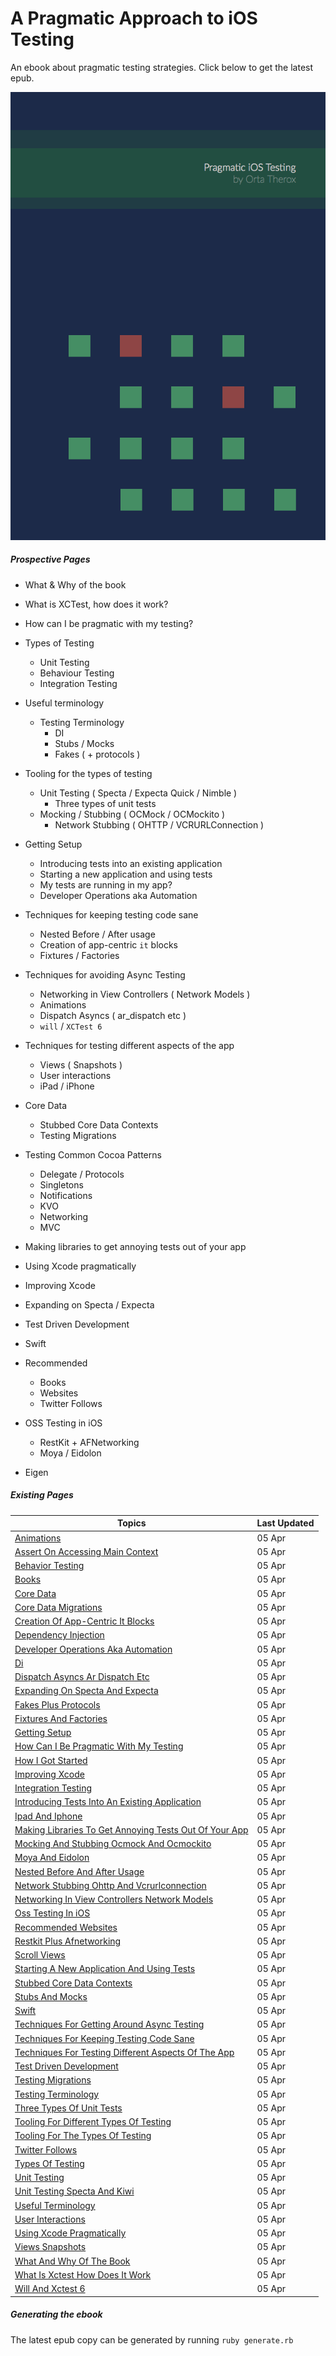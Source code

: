A Pragmatic Approach to iOS Testing
===============

An ebook about pragmatic testing strategies. Click below to get the latest epub.

[ ![Image](assets/Cover.png "Pragmatic iOS Testing") ](https://github.com/orta/pragmatic-testing/blob/master/pragmatic_testing.epub?raw=true "Download epub")

##### Prospective Pages

* What & Why of the book
* What is XCTest, how does it work?
* How can I be pragmatic with my testing?

* Types of Testing
  * Unit Testing
  * Behaviour Testing
  * Integration Testing

* Useful terminology
  * Testing Terminology
	* DI
	* Stubs / Mocks
	* Fakes ( + protocols )

* Tooling for the types of testing
  * Unit Testing ( Specta / Expecta Quick / Nimble )
     * Three types of unit tests
  * Mocking / Stubbing ( OCMock / OCMockito )
	* Network Stubbing ( OHTTP / VCRURLConnection )

* Getting Setup
  * Introducing tests into an existing application
  * Starting a new application and using tests
  * My tests are running in my app?
  * Developer Operations aka Automation

* Techniques for keeping testing code sane
  * Nested Before / After usage
  * Creation of app-centric `it` blocks
  * Fixtures / Factories

* Techniques for avoiding Async Testing
  * Networking in View Controllers ( Network Models )
  * Animations
  * Dispatch Asyncs ( ar\_dispatch etc )
  * `will` / `XCTest 6`

* Techniques for testing different aspects of the app
  * Views ( Snapshots )
  * User interactions
  * iPad / iPhone

* Core Data
  * Stubbed Core Data Contexts
  * Testing Migrations

* Testing Common Cocoa Patterns
  * Delegate / Protocols
  * Singletons
  * Notifications
  * KVO
  * Networking
  * MVC

* Making libraries to get annoying tests out of your app
* Using Xcode pragmatically
* Improving Xcode
* Expanding on Specta / Expecta
* Test Driven Development
* Swift
* Recommended
  * Books
  * Websites
  * Twitter Follows

* OSS Testing in iOS
  * RestKit + AFNetworking
  * Moya / Eidolon
* Eigen

##### Existing Pages

| Topics | Last Updated |
| -------|--------------|
|[Animations](animations.md)|05 Apr|
|[Assert On Accessing Main Context](assert_on_accessing_main_context.md)|05 Apr|
|[Behavior Testing](behavior_testing.md)|05 Apr|
|[Books](books.md)|05 Apr|
|[Core Data](core_data.md)|05 Apr|
|[Core Data Migrations](core_data_migrations.md)|05 Apr|
|[Creation Of App-Centric It Blocks](creation_of_app-centric_it_blocks.md)|05 Apr|
|[Dependency Injection](dependency_injection.md)|05 Apr|
|[Developer Operations Aka Automation](developer_operations_aka_automation.md)|05 Apr|
|[Di](di.md)|05 Apr|
|[Dispatch Asyncs  Ar Dispatch Etc](dispatch_asyncs__ar_dispatch_etc.md)|05 Apr|
|[Expanding On Specta And Expecta](expanding_on_specta_and_expecta.md)|05 Apr|
|[Fakes  Plus Protocols ](fakes__plus_protocols_.md)|05 Apr|
|[Fixtures And Factories](fixtures_and_factories.md)|05 Apr|
|[Getting Setup](getting_setup.md)|05 Apr|
|[How Can I Be Pragmatic With My Testing](how_can_i_be_pragmatic_with_my_testing.md)|05 Apr|
|[How I Got Started](how_i_got_started.md)|05 Apr|
|[Improving Xcode](improving_xcode.md)|05 Apr|
|[Integration Testing](integration_testing.md)|05 Apr|
|[Introducing Tests Into An Existing Application](introducing_tests_into_an_existing_application.md)|05 Apr|
|[Ipad And Iphone](ipad_and_iphone.md)|05 Apr|
|[Making Libraries To Get Annoying Tests Out Of Your App](making_libraries_to_get_annoying_tests_out_of_your_app.md)|05 Apr|
|[Mocking And Stubbing  Ocmock And Ocmockito ](mocking_and_stubbing__ocmock_and_ocmockito_.md)|05 Apr|
|[Moya And Eidolon](moya_and_eidolon.md)|05 Apr|
|[Nested Before And After Usage](nested_before_and_after_usage.md)|05 Apr|
|[Network Stubbing  Ohttp And Vcrurlconnection](network_stubbing__ohttp_and_vcrurlconnection.md)|05 Apr|
|[Networking In View Controllers  Network Models](networking_in_view_controllers__network_models.md)|05 Apr|
|[Oss Testing In iOS](oss_testing_in_ios.md)|05 Apr|
|[Recommended Websites](recommended_websites.md)|05 Apr|
|[Restkit Plus Afnetworking](restkit_plus_afnetworking.md)|05 Apr|
|[Scroll Views](scroll_views.md)|05 Apr|
|[Starting A New Application And Using Tests](starting_a_new_application_and_using_tests.md)|05 Apr|
|[Stubbed Core Data Contexts](stubbed_core_data_contexts.md)|05 Apr|
|[Stubs And Mocks](stubs_and_mocks.md)|05 Apr|
|[Swift](swift.md)|05 Apr|
|[Techniques For Getting Around Async Testing](techniques_for_getting_around_async_testing.md)|05 Apr|
|[Techniques For Keeping Testing Code Sane](techniques_for_keeping_testing_code_sane.md)|05 Apr|
|[Techniques For Testing Different Aspects Of The App](techniques_for_testing_different_aspects_of_the_app.md)|05 Apr|
|[Test Driven Development](test_driven_development.md)|05 Apr|
|[Testing Migrations](testing_migrations.md)|05 Apr|
|[Testing Terminology](testing_terminology.md)|05 Apr|
|[Three Types Of Unit Tests](Three_Types_of_Unit_Tests.md)|05 Apr|
|[Tooling For Different Types Of Testing](Tooling_for_different_types_of_testing.md)|05 Apr|
|[Tooling For The Types Of Testing](tooling_for_the_types_of_testing.md)|05 Apr|
|[Twitter Follows](twitter_follows.md)|05 Apr|
|[Types Of Testing](types_of_testing.md)|05 Apr|
|[Unit Testing](unit_testing.md)|05 Apr|
|[Unit Testing  Specta And Kiwi ](unit_testing__specta_and_kiwi_.md)|05 Apr|
|[Useful Terminology](useful_terminology.md)|05 Apr|
|[User Interactions](user_interactions.md)|05 Apr|
|[Using Xcode Pragmatically](using_xcode_pragmatically.md)|05 Apr|
|[Views  Snapshots](views__snapshots.md)|05 Apr|
|[What And Why Of The Book](what_and_why_of_the_book.md)|05 Apr|
|[What Is Xctest How Does It Work](what_is_xctest_how_does_it_work.md)|05 Apr|
|[Will And Xctest 6](will_and_xctest_6.md)|05 Apr|

##### Generating the ebook

The latest epub copy can be generated by running `ruby generate.rb`
